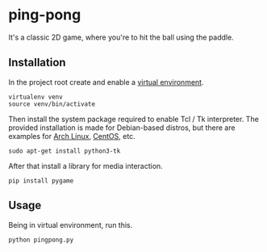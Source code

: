 # ping-pong

It's a classic 2D game, where you're to hit the ball using the paddle.

## Installation

In the project root create and enable a [virtual environment](https://docs.python.org/3/tutorial/venv.html).

```
virtualenv venv
source venv/bin/activate
```

Then install the system package required to enable Tcl / Tk interpreter. The provided installation is made for
Debian-based distros, but there are examples for
[Arch Linux](https://bbs.archlinux.org/viewtopic.php?id=224553),
[CentOS](https://stackoverflow.com/questions/40588444/how-to-install-python3-tk-in-centos/48475653), etc.

```
sudo apt-get install python3-tk
```

After that install a library for media interaction.

```
pip install pygame
```

## Usage

Being in virtual environment, run this.

```
python pingpong.py
```
